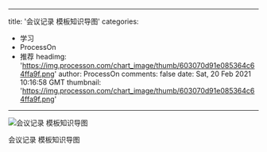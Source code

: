 
---
title: '会议记录 模板知识导图'
categories: 
 - 学习
 - ProcessOn
 - 推荐
headimg: 'https://img.processon.com/chart_image/thumb/603070d91e085364c64ffa9f.png'
author: ProcessOn
comments: false
date: Sat, 20 Feb 2021 10:16:58 GMT
thumbnail: 'https://img.processon.com/chart_image/thumb/603070d91e085364c64ffa9f.png'
---

<div>   
<img class="thumb" alt="会议记录 模板知识导图" src="https://img.processon.com/chart_image/thumb/603070d91e085364c64ffa9f.png" referrerpolicy="no-referrer">
<p>会议记录 模板知识导图</p>  
</div>
            